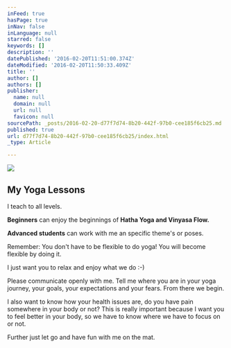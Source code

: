 ```yaml
---
inFeed: true
hasPage: true
inNav: false
inLanguage: null
starred: false
keywords: []
description: ''
datePublished: '2016-02-20T11:51:00.374Z'
dateModified: '2016-02-20T11:50:33.409Z'
title: ''
author: []
authors: []
publisher:
  name: null
  domain: null
  url: null
  favicon: null
sourcePath: _posts/2016-02-20-d77f7d74-8b20-442f-97b0-cee185f6cb25.md
published: true
url: d77f7d74-8b20-442f-97b0-cee185f6cb25/index.html
_type: Article

---
```

![](https://the-grid-user-content.s3-us-west-2.amazonaws.com/61282f11-a388-4270-bacc-41f431aa1ad2.JPG)

## My Yoga Lessons

I teach to all levels.

**Beginners** can enjoy the beginnings of **Hatha Yoga and Vinyasa Flow.**

**Advanced students** can work with me an specific theme's or poses.

Remember: You don't have to be flexible to do yoga! You will become flexible by doing it.

I just want you to relax and enjoy what we do :-)

Please communicate openly with me. Tell me where you are in your yoga
journey, your goals, your expectations and your fears. From there we 
begin.

I also want to know how your health issues are, do you have pain 
somewhere in your body or not? This is really important because I want 
you to feel better in your body, so we have to know where we have to 
focus on or not.

Further just let go and have fun with me on the mat.